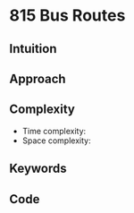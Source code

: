 # 815 Bus Routes

## Intuition

## Approach

## Complexity

- Time complexity:
- Space complexity:

## Keywords

## Code

```go

```
